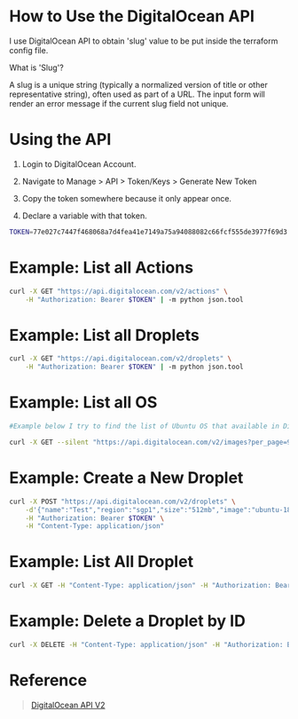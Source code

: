 # How to Use the DigitalOcean API

I use DigitalOcean API to obtain 'slug' value to be put inside the terraform config file.

What is 'Slug'? 

A slug is a unique string (typically a normalized version of title or other representative string), often used as part of a URL. The input form will render an error message if the current slug field not unique.

# Using the API

1. Login to DigitalOcean Account. 

2. Navigate to Manage > API > Token/Keys > Generate New Token

3. Copy the token somewhere because it only appear once. 

4. Declare a variable with that token.

```bash 
TOKEN=77e027c7447f468068a7d4fea41e7149a75a94088082c66fcf555de3977f69d3
```

# Example: List all Actions

```bash
curl -X GET "https://api.digitalocean.com/v2/actions" \
	-H "Authorization: Bearer $TOKEN" | -m python json.tool
```

# Example: List all Droplets

```bash
curl -X GET "https://api.digitalocean.com/v2/droplets" \
	-H "Authorization: Bearer $TOKEN" | -m python json.tool
```

# Example: List all OS 

```bash
#Example below I try to find the list of Ubuntu OS that available in DigitalOcean.

curl -X GET --silent "https://api.digitalocean.com/v2/images?per_page=999" -H "Authorization: Bearer $TOKEN" | python -m json.tool | grep "slug" | grep "ubuntu"
```

# Example: Create a New Droplet

```bash
curl -X POST "https://api.digitalocean.com/v2/droplets" \
	-d'{"name":"Test","region":"sgp1","size":"512mb","image":"ubuntu-18-04-x64"}' \
	-H "Authorization: Bearer $TOKEN" \
	-H "Content-Type: application/json"
```

# Example: List All Droplet

```bash
curl -X GET -H "Content-Type: application/json" -H "Authorization: Bearer $TOKEN" "https://api.digitalocean.com/v2/droplets?page=1&per_page=1" 
```

# Example: Delete a Droplet by ID

```bash
curl -X DELETE -H "Content-Type: application/json" -H "Authorization: Bearer $TOKEN" "https://api.digitalocean.com/v2/droplets/168645684" 
```

# Reference

> [DigitalOcean API V2](https://developers.digitalocean.com/documentation/v2/)